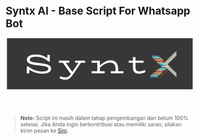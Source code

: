 # **Syntx AI - Base Script For Whatsapp Bot**

![Syntx](logo.svg)

<br>
<br>

> **Note:** Script ini masih dalam tahap pengembangan dan belum 100% selesai. Jika Anda ingin berkontribusi atau memiliki saran, silakan kirim pesan ke [Sini](mailto:guesjis@gmail.com).
